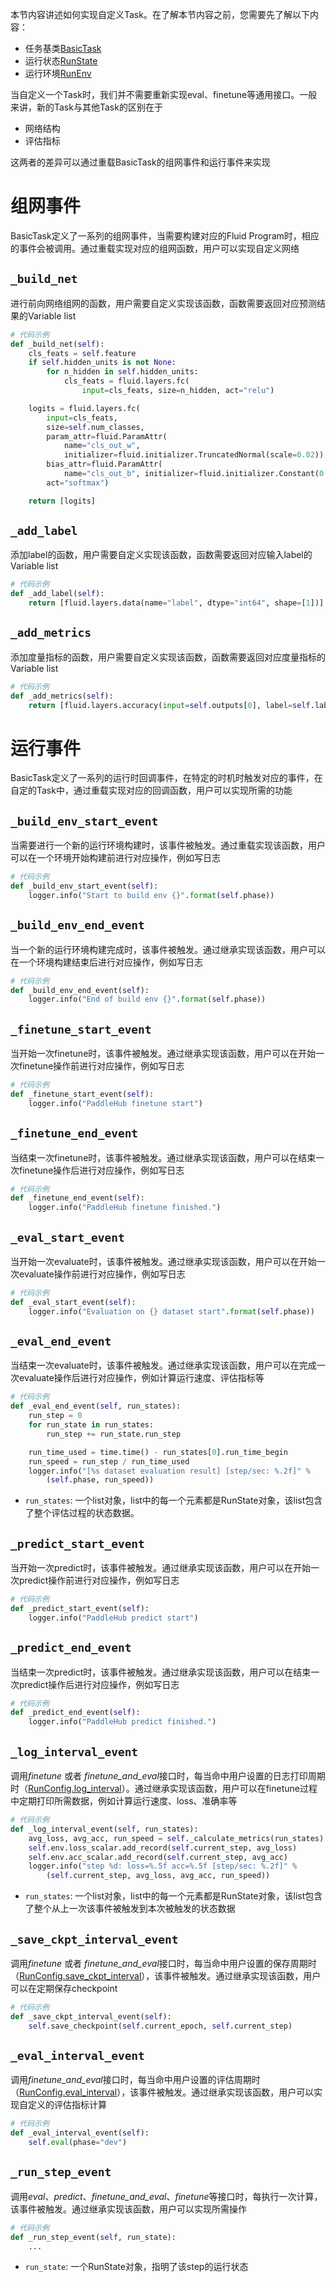 本节内容讲述如何实现自定义Task。在了解本节内容之前，您需要先了解以下内容：
* 任务基类[BasicTask]()
* 运行状态[RunState]()
* 运行环境[RunEnv]()

当自定义一个Task时，我们并不需要重新实现eval、finetune等通用接口。一般来讲，新的Task与其他Task的区别在于
* 网络结构
* 评估指标

这两者的差异可以通过重载BasicTask的组网事件和运行事件来实现

# 组网事件
BasicTask定义了一系列的组网事件，当需要构建对应的Fluid Program时，相应的事件会被调用。通过重载实现对应的组网函数，用户可以实现自定义网络

##  `_build_net`
进行前向网络组网的函数，用户需要自定义实现该函数，函数需要返回对应预测结果的Variable list

```python
# 代码示例
def _build_net(self):
    cls_feats = self.feature
    if self.hidden_units is not None:
        for n_hidden in self.hidden_units:
            cls_feats = fluid.layers.fc(
                input=cls_feats, size=n_hidden, act="relu")

    logits = fluid.layers.fc(
        input=cls_feats,
        size=self.num_classes,
        param_attr=fluid.ParamAttr(
            name="cls_out_w",
            initializer=fluid.initializer.TruncatedNormal(scale=0.02)),
        bias_attr=fluid.ParamAttr(
            name="cls_out_b", initializer=fluid.initializer.Constant(0.)),
        act="softmax")

    return [logits]
```
##  `_add_label`
添加label的函数，用户需要自定义实现该函数，函数需要返回对应输入label的Variable list

```python
# 代码示例
def _add_label(self):
    return [fluid.layers.data(name="label", dtype="int64", shape=[1])]
```

##  `_add_metrics`
添加度量指标的函数，用户需要自定义实现该函数，函数需要返回对应度量指标的Variable list

```python
# 代码示例
def _add_metrics(self):
    return [fluid.layers.accuracy(input=self.outputs[0], label=self.label)]
```

# 运行事件
BasicTask定义了一系列的运行时回调事件，在特定的时机时触发对应的事件，在自定的Task中，通过重载实现对应的回调函数，用户可以实现所需的功能

##  `_build_env_start_event`

当需要进行一个新的运行环境构建时，该事件被触发。通过重载实现该函数，用户可以在一个环境开始构建前进行对应操作，例如写日志

```python
# 代码示例
def _build_env_start_event(self):
    logger.info("Start to build env {}".format(self.phase))
```

##  `_build_env_end_event`
当一个新的运行环境构建完成时，该事件被触发。通过继承实现该函数，用户可以在一个环境构建结束后进行对应操作，例如写日志

```python
# 代码示例
def _build_env_end_event(self):
    logger.info("End of build env {}".format(self.phase))
```
##  `_finetune_start_event`
当开始一次finetune时，该事件被触发。通过继承实现该函数，用户可以在开始一次finetune操作前进行对应操作，例如写日志

```python
# 代码示例
def _finetune_start_event(self):
    logger.info("PaddleHub finetune start")
```

##  `_finetune_end_event`
当结束一次finetune时，该事件被触发。通过继承实现该函数，用户可以在结束一次finetune操作后进行对应操作，例如写日志

```python
# 代码示例
def _finetune_end_event(self):
    logger.info("PaddleHub finetune finished.")
```

##  `_eval_start_event`
当开始一次evaluate时，该事件被触发。通过继承实现该函数，用户可以在开始一次evaluate操作前进行对应操作，例如写日志

```python
# 代码示例
def _eval_start_event(self):
    logger.info("Evaluation on {} dataset start".format(self.phase))
```
##  `_eval_end_event`
当结束一次evaluate时，该事件被触发。通过继承实现该函数，用户可以在完成一次evaluate操作后进行对应操作，例如计算运行速度、评估指标等

```python
# 代码示例
def _eval_end_event(self, run_states):
    run_step = 0
    for run_state in run_states:
        run_step += run_state.run_step

    run_time_used = time.time() - run_states[0].run_time_begin
    run_speed = run_step / run_time_used
    logger.info("[%s dataset evaluation result] [step/sec: %.2f]" %
        (self.phase, run_speed))
```
* `run_states`: 一个list对象，list中的每一个元素都是RunState对象，该list包含了整个评估过程的状态数据。

##  `_predict_start_event`
当开始一次predict时，该事件被触发。通过继承实现该函数，用户可以在开始一次predict操作前进行对应操作，例如写日志

```python
# 代码示例
def _predict_start_event(self):
    logger.info("PaddleHub predict start")
```

##  `_predict_end_event`
当结束一次predict时，该事件被触发。通过继承实现该函数，用户可以在结束一次predict操作后进行对应操作，例如写日志

```python
# 代码示例
def _predict_end_event(self):
    logger.info("PaddleHub predict finished.")
```

##  `_log_interval_event`
调用*finetune* 或者 *finetune_and_eval*接口时，每当命中用户设置的日志打印周期时（[RunConfig.log_interval](https://github.com/PaddlePaddle/PaddleHub/wiki/PaddleHub-API:-RunConfig#log_interval)）。通过继承实现该函数，用户可以在finetune过程中定期打印所需数据，例如计算运行速度、loss、准确率等

```python
# 代码示例
def _log_interval_event(self, run_states):
    avg_loss, avg_acc, run_speed = self._calculate_metrics(run_states)
    self.env.loss_scalar.add_record(self.current_step, avg_loss)
    self.env.acc_scalar.add_record(self.current_step, avg_acc)
    logger.info("step %d: loss=%.5f acc=%.5f [step/sec: %.2f]" %
        (self.current_step, avg_loss, avg_acc, run_speed))
```
* `run_states`: 一个list对象，list中的每一个元素都是RunState对象，该list包含了整个从上一次该事件被触发到本次被触发的状态数据

##  `_save_ckpt_interval_event`
调用*finetune* 或者 *finetune_and_eval*接口时，每当命中用户设置的保存周期时（[RunConfig.save_ckpt_interval](https://github.com/PaddlePaddle/PaddleHub/wiki/PaddleHub-API:-RunConfig#save_ckpt_interval)），该事件被触发。通过继承实现该函数，用户可以在定期保存checkpoint

```python
# 代码示例
def _save_ckpt_interval_event(self):
    self.save_checkpoint(self.current_epoch, self.current_step)
```

##  `_eval_interval_event`
调用*finetune_and_eval*接口时，每当命中用户设置的评估周期时（[RunConfig.eval_interval](https://github.com/PaddlePaddle/PaddleHub/wiki/PaddleHub-API:-RunConfig#eval_interval)），该事件被触发。通过继承实现该函数，用户可以实现自定义的评估指标计算

```python
# 代码示例
def _eval_interval_event(self):
    self.eval(phase="dev")
```

##  `_run_step_event`
调用*eval*、*predict*、*finetune_and_eval*、*finetune*等接口时，每执行一次计算，该事件被触发。通过继承实现该函数，用户可以实现所需操作

```python
# 代码示例
def _run_step_event(self, run_state):
    ...
```
* `run_state`: 一个RunState对象，指明了该step的运行状态
